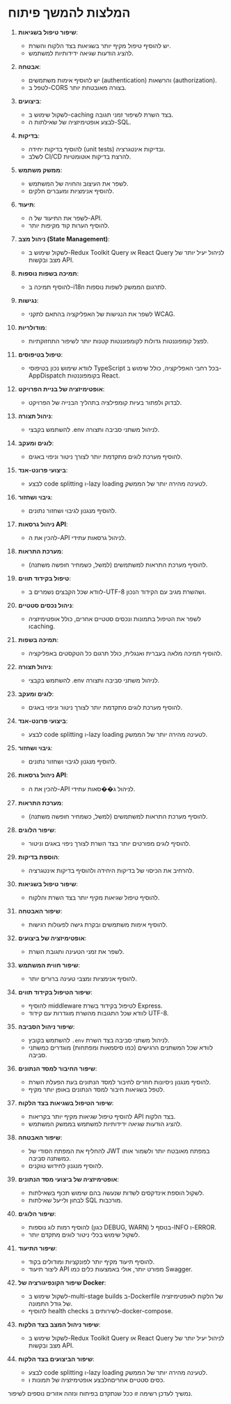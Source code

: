 # המלצות להמשך פיתוח

1. **שיפור טיפול בשגיאות**: 
   - יש להוסיף טיפול מקיף יותר בשגיאות בצד הלקוח והשרת.
   - להציג הודעות שגיאה ידידותיות למשתמש.

2. **אבטחה**: 
   - יש להוסיף אימות משתמשים (authentication) והרשאות (authorization).
   - לטפל ב-CORS בצורה מאובטחת יותר.

3. **ביצועים**: 
   - לשקול שימוש ב-caching בצד השרת לשיפור זמני תגובה.
   - לבצע אופטימיזציה של שאילתות ה-SQL.

4. **בדיקות**: 
   - להוסיף בדיקות יחידה (unit tests) ובדיקות אינטגרציה.
   - לשלב CI/CD להרצת בדיקות אוטומטיות.

5. **ממשק משתמש**: 
   - לשפר את העיצוב והחויה של המשתמש.
   - להוסיף אנימציות ומעברים חלקים.

6. **תיעוד**: 
   - לשפר את התיעוד של ה-API.
   - להוסיף הערות קוד מקיפות יותר.

7. **ניהול מצב (State Management)**: 
   - לשקול שימוש ב-Redux Toolkit Query או React Query לניהול יעיל יותר של מצב ובקשות API.

8. **תמיכה בשפות נוספות**: 
   - להוסיף תמיכה ב-i18n לתרגום הממשק לשפות נוספות.

9. **נגישות**: 
   - לשפר את הנגישות של האפליקציה בהתאם לתקני WCAG.

10. **מודולריות**: 
    - לפצל קומפוננטות גדולות לקומפוננטות קטנות יותר לשיפור התחזוקתיות.

11. **טיפול בטיפוסים**: 
    - לוודא שימוש נכון בטיפוסי TypeScript בכל רחבי האפליקציה, כולל שימוש ב-AppDispatch בקומפוננטות React.

12. **אופטימיזציה של בניית הפרויקט**: 
    - לבדוק ולפתור בעיות קומפילציה בתהליך הבנייה של הפרויקט.

13. **ניהול תצורה**: 
    - להשתמש בקבצי .env לניהול משתני סביבה ותצורה.

14. **לוגים ומעקב**: 
    - להוסיף מערכת לוגים מתקדמת יותר לצורך ניטור וניפוי באגים.

15. **ביצועי פרונט-אנד**: 
    - לבצע code splitting ו-lazy loading לטעינה מהירה יותר של הממשק.

16. **גיבוי ושחזור**: 
    - להוסיף מנגנון לגיבוי ושחזור נתונים.

17. **ניהול גרסאות API**: 
    - להכין את ה-API לניהול גרסאות עתידי.

18. **מערכת התראות**: 
    - להוסיף מערכת התראות למשתמשים (למשל, כשמחיר חופשה משתנה).

19. **טיפול בקידוד תווים**: 
    - לוודא שכל הקבצים נשמרים ב-UTF-8 ושהשרת מגיב עם הקידוד הנכון.

20. **ניהול נכסים סטטיים**: 
    - לשפר את הטיפול בתמונות ונכסים סטטיים אחרים, כולל אופטימיזציה וcaching.

21. **תמיכה בשפות**: 
    - להוסיף תמיכה מלאה בעברית ואנגלית, כולל תרגום כל הטקסטים באפליקציה.

22. **ניהול תצורה**: 
    - להשתמש בקבצי .env לניהול משתני סביבה ותצורה.

23. **לוגים ומעקב**: 
    - להוסיף מערכת לוגים מתקדמת יותר לצורך ניטור וניפוי באגים.

24. **ביצועי פרונט-אנד**: 
    - לבצע code splitting ו-lazy loading לטעינה מהירה יותר של הממשק.

25. **גיבוי ושחזור**: 
    - להוסיף מנגנון לגיבוי ושחזור נתונים.

26. **ניהול גרסאות API**: 
    - להכין את ה-API לניהול ג��סאות עתידי.

27. **מערכת התראות**: 
    - להוסיף מערכת התראות למשתמשים (למשל, כשמחיר חופשה משתנה).

28. **שיפור הלוגים**: 
    - להוסיף לוגים מפורטים יותר בצד השרת לצורך ניפוי באגים וניטור.

29. **הוספת בדיקות**: 
    - להרחיב את הכיסוי של בדיקות היחידה ולהוסיף בדיקות אינטגרציה.

30. **שיפור טיפול בשגיאות**: 
    - להוסיף טיפול שגיאות מקיף יותר בצד השרת והלקוח.

31. **שיפור האבטחה**: 
    - להוסיף אימות משתמשים ובקרת גישה לפעולות רגישות.

32. **אופטימיזציה של ביצועים**: 
    - לשפר את זמני הטעינה ותגובת השרת.

33. **שיפור חווית המשתמש**: 
    - להוסיף אנימציות ומצבי טעינה ברורים יותר.

34. **שיפור הטיפול בקידוד תווים**:
    - להוסיף middleware לטיפול בקידוד בשרת Express.
    - לוודא שכל התגובות מהשרת מוגדרות עם קידוד UTF-8.

35. **שיפור ניהול הסביבה**:
    - להשתמש בקובץ `.env` לניהול משתני סביבה בצד השרת.
    - לוודא שכל המשתנים הרגישים (כמו סיסמאות ומפתחות) מוגדרים כמשתני סביבה.

36. **שיפור החיבור למסד הנתונים**:
    - להוסיף מנגנון ניסיונות חוזרים לחיבור למסד הנתונים בעת הפעלת השרת.
    - לטפל בשגיאות חיבור למסד הנתונים באופן יותר מקיף.

37. **שיפור הטיפול בשגיאות בצד הלקוח**:
    - להוסיף טיפול שגיאות מקיף יותר בקריאות API בצד הלקוח.
    - להציג הודעות שגיאה ידידותיות למשתמש בממשק המשתמש.

38. **שיפור האבטחה**:
    - להחליף את המפתח הסודי של JWT במפתח מאובטח יותר ולשמור אותו כמשתנה סביבה.
    - להוסיף מנגנון לחידוש טוקנים.

39. **אופטימיזציה של ביצועי מסד הנתונים**:
    - לשקול הוספת אינדקסים לשדות שנעשה בהם שימוש תכוף בשאילתות.
    - לבחון ולייעל שאילתות SQL מורכבות.

40. **שיפור הלוגים**:
    - להוסיף רמות לוג נוספות (כגון DEBUG, WARN) בנוסף ל-INFO ו-ERROR.
    - לשקול שימוש בכלי ניטור לוגים מתקדם יותר.

41. **שיפור התיעוד**:
    - להוסיף תיעוד מקיף יותר לפונקציות ומודולים בקוד.
    - ליצור תיעוד API מפורט יותר, אולי באמצעות כלים כמו Swagger.

42. **שיפור הקונפיגורציה של Docker**:
    - לשקול שימוש ב-multi-stage builds ב-Dockerfile של הלקוח לאופטימיזציה של גודל התמונה.
    - להוסיף health checks לשירותים ב-docker-compose.

43. **שיפור ניהול המצב בצד הלקוח**:
    - לשקול שימוש ב-Redux Toolkit Query או React Query לניהול יעיל יותר של מצב ובקשות API.

44. **שיפור הביצועים בצד הלקוח**:
    - לבצע code splitting ו-lazy loading לטעינה מהירה יותר של הממשק.
    - לבצע אופטימיזציה של תמונות וnכסים סטטיים אחרים.

נמשיך לעדכן רשימה זו ככל שנתקדם בפיתוח ונזהה אזורים נוספים לשיפור.